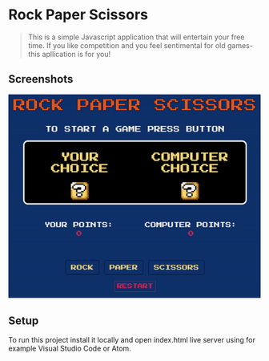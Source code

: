 # Rock Paper Scissors

> This is a simple Javascript application that will entertain your free time. If you like competition and you feel sentimental for old games- this apllication is for you!

## Screenshots

![](roshambo.gif)

## Setup

To run this project install it locally and open index.html live server using for example Visual Studio Code or Atom.

